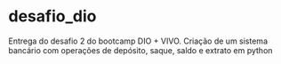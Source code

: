 # desafio_dio
Entrega do desafio 2 do bootcamp DIO + VIVO.
Criação de um sistema bancário com operações de depósito, saque, saldo e extrato em python
